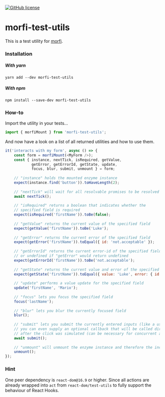 [![GitHub license][license-image]][license-url]

# morfi-test-utils

This is a test utility for [morfi](https://www.npmjs.com/package/morfi).

### Installation
##### With yarn
```
yarn add --dev morfi-test-utils
```
##### With npm
```
npm install --save-dev morfi-test-utils
```

### How-to
Import the utility in your tests...
```js
import { morfiMount } from 'morfi-test-utils';
```
And now have a look on a list of all returned utilities and how to use them.
```js
it('interacts with my form', async () => {
    const form = morfiMount(<MyForm />);
    const { instance, nextTick, isRequired, getValue, 
            getError, getErrorId, getState, update, 
            focus, blur, submit, unmount } = form;
    
    // "instance" holds the mounted enzyme instance
    expect(instance.find('button')).toHaveLength(2);
    
    // "nextTick" will wait for all resolvable promises to be resolved
    await nextTick();
    
    // "isRequired" returns a boolean that indicates whether the 
    // specified field is required
    expect(isRequired('firstName')).toBe(false);
    
    // "getValue" returns the current value of the specified field
    expect(getValue('firstName')).toBe('Luke');
    
    // "getError" returns the current error of the specified field
    expect(getError('firstName')).toEqual({ id: 'not.acceptable' });
    
    // "getErrorId" returns the current error-id of the specified field 
    // or undefined if "getError" would return undefined
    expect(getErrorId('firstName')).toBe('not.acceptable');
    
    // "getState" returns the current value and error of the specified field
    expect(getState('firstName')).toEqual({ value: 'Luke', error: { id: 'not.acceptable' }});
    
    // "update" performs a value update for the specified field
    update('firstName', 'Mario');
    
    // "focus" lets you focus the specified field
    focus('lastName');
    
    // "blur" lets you blur the currently focused field
    blur();
    
    // "submit" lets you submit the currently entered inputs (like a user would)
    // you can even supply an optional callback that will be called directly after
    // after the click was simulated (can be necessary for concurrent actions)
    await submit();
    
    // "unmount" will unmount the enzyme instance and therefore the included form
    unmount();
});
```
### Hint
One peer dependency is `react-dom@16.9` or higher. Since all actions are already wrapped into
`act` from `react-dom/test-utils` to fully support the behaviour of React Hooks. 

[license-image]: https://img.shields.io/badge/license-MIT-blue.svg
[license-url]: https://github.com/fdc-viktor-luft/morfi/blob/master/LICENSE
